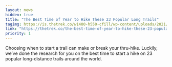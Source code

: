 ```yaml
---
layout: news
hidden: true
title: "The Best Time of Year to Hike These 23 Popular Long Trails"
tagimg: https://is.thetrek.co/w1400-h550-cfill/wp-content/uploads/2021/05/18134216/23longtrails_besttime.png
link: "https://thetrek.co/the-best-time-of-year-to-hike-these-23-popular-long-trails"
priority: 1
---
```


Choosing when to start a trail can make or break your thru-hike. Luckily, we’ve done the research for you on the best time to start a hike on 23 popular long-distance trails around the world.

